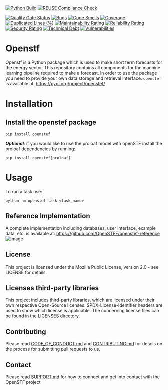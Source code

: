 <!--
SPDX-FileCopyrightText: 2017-2021 Contributors to the OpenSTF project <korte.termijn.prognoses@alliander.com>

SPDX-License-Identifier: MPL-2.0
-->

<!-- Github Actions badges -->
[![Python Build](https://github.com/alliander-opensource/openstef/actions/workflows/python-build.yaml/badge.svg)](https://github.com/alliander-opensource/openstef/actions/workflows/python-build.yaml)
[![REUSE Compliance Check](https://github.com/alliander-opensource/openstef/actions/workflows/reuse-compliance.yaml/badge.svg)](https://github.com/alliander-opensource/openstef/actions/workflows/reuse-compliance.yaml)
<!-- SonarCloud badges -->
[![Quality Gate Status](https://sonarcloud.io/api/project_badges/measure?project=alliander-opensource_openstef&metric=alert_status)](https://sonarcloud.io/dashboard?id=alliander-opensource_openstef)
[![Bugs](https://sonarcloud.io/api/project_badges/measure?project=alliander-opensource_openstef&metric=bugs)](https://sonarcloud.io/dashboard?id=alliander-opensource_openstef)
[![Code Smells](https://sonarcloud.io/api/project_badges/measure?project=alliander-opensource_openstef&metric=code_smells)](https://sonarcloud.io/dashboard?id=alliander-opensource_openstef)
[![Coverage](https://sonarcloud.io/api/project_badges/measure?project=alliander-opensource_openstef&metric=coverage)](https://sonarcloud.io/dashboard?id=alliander-opensource_openstef)
[![Duplicated Lines (%)](https://sonarcloud.io/api/project_badges/measure?project=alliander-opensource_openstef&metric=duplicated_lines_density)](https://sonarcloud.io/dashboard?id=alliander-opensource_openstef)
[![Maintainability Rating](https://sonarcloud.io/api/project_badges/measure?project=alliander-opensource_openstef&metric=sqale_rating)](https://sonarcloud.io/dashboard?id=alliander-opensource_openstef)
[![Reliability Rating](https://sonarcloud.io/api/project_badges/measure?project=alliander-opensource_openstef&metric=reliability_rating)](https://sonarcloud.io/dashboard?id=alliander-opensource_openstef)
[![Security Rating](https://sonarcloud.io/api/project_badges/measure?project=alliander-opensource_openstef&metric=security_rating)](https://sonarcloud.io/dashboard?id=alliander-opensource_openstef)
[![Technical Debt](https://sonarcloud.io/api/project_badges/measure?project=alliander-opensource_openstef&metric=sqale_index)](https://sonarcloud.io/dashboard?id=alliander-opensource_openstef)
[![Vulnerabilities](https://sonarcloud.io/api/project_badges/measure?project=alliander-opensource_openstef&metric=vulnerabilities)](https://sonarcloud.io/dashboard?id=alliander-opensource_openstef)

# Openstf

Openstf is a Python package which is used to make short term forecasts for the energy sector. This repository contains all components for the machine learning pipeline required to make a forecast. In order to use the package you need to provide your own data storage and retrieval interface. `openstef` is available at: https://pypi.org/project/openstef/

# Installation

## Install the openstef package

```shell
pip install openstef
```

_**Optional**_: if you would like to use the proloaf model with openSTF install the proloaf dependencies by running:
```shell
pip install openstef[proloaf]
```

# Usage

To run a task use:

```shell
python -m openstef task <task_name>
```

## Reference Implementation
A complete implementation including databases, user interface, example data, etc. is available at: https://github.com/OpenSTEF/openstef-reference
![image](https://user-images.githubusercontent.com/18208480/127109029-77e09c97-8d06-4158-8789-4c1d5ecede61.png)

## License
This project is licensed under the Mozilla Public License, version 2.0 - see LICENSE for details.

## Licenses third-party libraries
This project includes third-party libraries, which are licensed under their own respective Open-Source licenses. SPDX-License-Identifier headers are used to show which license is applicable. The concerning license files can be found in the LICENSES directory.

## Contributing
Please read [CODE_OF_CONDUCT.md](https://github.com/OpenSTEF/.github/blob/main/CODE_OF_CONDUCT.md) and [CONTRIBUTING.md](https://github.com/OpenSTEF/.github/blob/main/CONTRIBUTING.md) for details on the process for submitting pull requests to us.

## Contact
Please read [SUPPORT.md](https://github.com/OpenSTEF/.github/blob/main/SUPPORT.md) for how to connect and get into contact with the OpenSTF project
